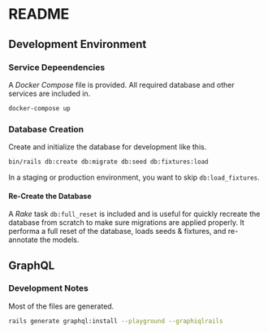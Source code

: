 # README

## Development Environment

### Service Depeendencies

A _Docker Compose_ file is provided. All required database and other
services are included in.

```bash
docker-compose up
```

### Database Creation

Create and initialize the database for development like this.

```bash
bin/rails db:create db:migrate db:seed db:fixtures:load
```

In a staging or production environment, you want to skip `db:load_fixtures`.

#### Re-Create the Database

A _Rake_ task `db:full_reset` is included and is useful for quickly recreate
the database from scratch to make sure migrations are applied properly. It performa
a full reset of the database, loads seeds & fixtures, and re-annotate the models.

## GraphQL

### Development Notes

Most of the files are generated.

```bash
rails generate graphql:install --playground --graphiqlrails
```
